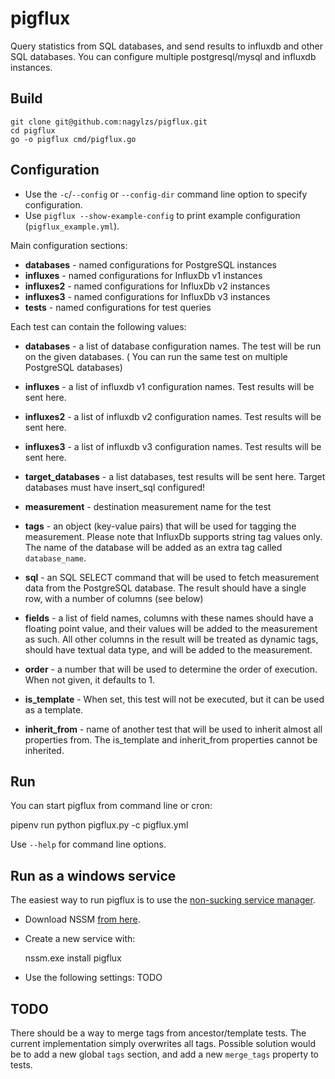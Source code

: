 # pigflux

Query statistics from SQL databases, and send results to influxdb and other SQL databases.
You can configure multiple postgresql/mysql and influxdb instances.

## Build

```
git clone git@github.com:nagylzs/pigflux.git
cd pigflux
go -o pigflux cmd/pigflux.go
```

## Configuration

* Use the `-c`/`--config` or `--config-dir` command line option to specify configuration.  
* Use `pigflux --show-example-config` to print example configuration (`pigflux_example.yml`). 

Main configuration sections:

* **databases** - named configurations for PostgreSQL instances
* **influxes** - named configurations for InfluxDb v1 instances
* **influxes2** - named configurations for InfluxDb v2 instances
* **influxes3** - named configurations for InfluxDb v3 instances
* **tests** - named configurations for test queries

Each test can contain the following values:

* **databases** - a list of database configuration names. The test will be run on the given databases. (
  You can run the same test on multiple PostgreSQL databases)

* **influxes** - a list of influxdb v1 configuration names. Test results will be sent here.
* **influxes2** - a list of influxdb v2 configuration names. Test results will be sent here.
* **influxes3** - a list of influxdb v3 configuration names. Test results will be sent here.
* **target_databases** - a list databases, test results will be sent here. Target databases must have insert_sql configured!
* **measurement** - destination measurement name for the test
* **tags** - an object (key-value pairs) that will be used for tagging the measurement. Please note that InfluxDb
  supports string tag values only. The name of the database will be added as an extra tag called `database_name`. 
* **sql** - an SQL SELECT command that will be used to fetch measurement data from the PostgreSQL database. The result
   should have a single row, with a number of columns (see below)
* **fields** - a list of field names, columns with these names should have a floating point value, and their values will 
  be added to the measurement as such. All other columns in the result will be treated as dynamic tags, should have 
  textual data type, and will be added to the measurement.
* **order** - a number that will be used to determine the order of execution. When not given, it defaults to 1.
* **is_template** - When set, this test will not be executed, but it can be used as a template.
* **inherit_from** - name of another test that will be used to inherit almost all properties from. The is_template and
  inherit_from properties cannot be inherited.

## Run

You can start pigflux from command line or cron:

  pipenv run python pigflux.py -c pigflux.yml

Use `--help` for command line options.

## Run as a windows service

The easiest way to run pigflux is to use the [non-sucking service manager](https://nssm.cc/download).

* Download NSSM [from here](https://nssm.cc/download).
* Create a new service with:

    nssm.exe install pigflux
  
* Use the following settings: TODO
    
## TODO

There should be a way to merge tags from ancestor/template tests. The current implementation simply overwrites all tags.
Possible solution would be to add a new global `tags` section, and add a new `merge_tags` property to tests. 